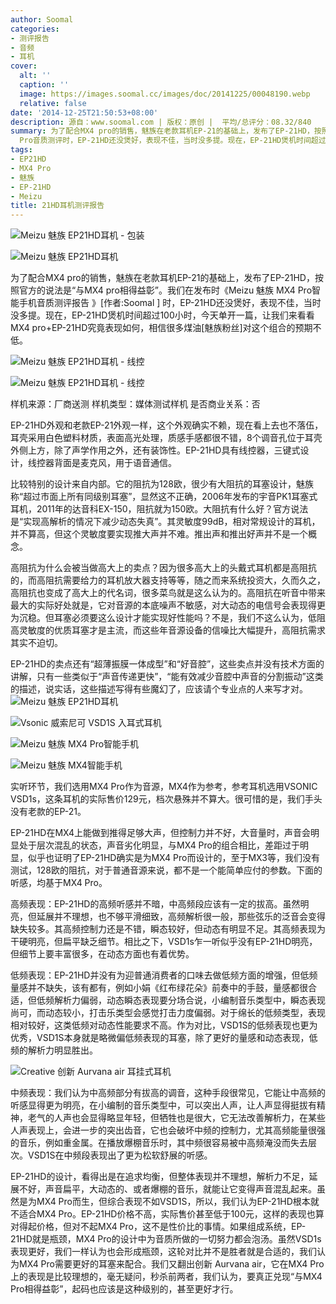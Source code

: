 ```yaml
---
author: Soomal
categories:
- 测评报告
- 音频
- 耳机
cover:
  alt: ''
  caption: ''
  image: https://images.soomal.cc/images/doc/20141225/00048190.webp
  relative: false
date: '2014-12-25T21:50:53+08:00'
description: 源自：www.soomal.com | 版权：原创 |  平均/总评分：08.32/840
summary: 为了配合MX4 pro的销售，魅族在老款耳机EP-21的基础上，发布了EP-21HD，按照官方的说法是“与MX4 pro相得益彰”。我们在发布时MX4
  Pro音质测评时，EP-21HD还没煲好，表现不佳，当时没多提。现在，EP-21HD煲机时间超过100小时，今天单开一篇，让我们来看看MX4 pro+EP-21HD究竟表现如何，相信很多煤油[魅族粉丝]对这个组合的预期不低
tags:
- EP21HD
- MX4 Pro
- 魅族
- EP-21HD
- Meizu
title: 21HD耳机测评报告
---
```


![Meizu 魅族 EP21HD耳机 - 包装](https://images.soomal.cc/images/doc/20141126/00047658_01.webp)



![Meizu 魅族 EP21HD耳机](https://images.soomal.cc/images/doc/20141126/00047661_01.webp)



为了配合MX4 pro的销售，魅族在老款耳机EP-21的基础上，发布了EP-21HD，按照官方的说法是“与MX4 pro相得益彰”。我们在发布时《Meizu 魅族 MX4 Pro智能手机音质测评报告 》[作者:Soomal ]
时，EP-21HD还没煲好，表现不佳，当时没多提。现在，EP-21HD煲机时间超过100小时，今天单开一篇，让我们来看看MX4 pro+EP-21HD究竟表现如何，相信很多煤油[魅族粉丝]对这个组合的预期不低。



![Meizu 魅族 EP21HD耳机 - 线控](https://images.soomal.cc/images/doc/20141126/00047665_01.webp)



![Meizu 魅族 EP21HD耳机 - 线控](https://images.soomal.cc/images/doc/20141126/00047664_01.webp)



样机来源：厂商送测
样机类型：媒体测试样机
是否商业关系：否



EP-21HD外观和老款EP-21外观一样，这个外观确实不赖，现在看上去也不落伍，耳壳采用白色塑料材质，表面高光处理，质感手感都很不错，8个调音孔位于耳壳外侧上方，除了声学作用之外，还有装饰性。EP-21HD具有线控器，三键式设计，线控器背面是麦克风，用于语音通信。

比较特别的设计来自内部。它的阻抗为128欧，很少有大阻抗的耳塞设计，魅族称“超过市面上所有同级别耳塞”，显然这不正确，2006年发布的宇音PK1耳塞式耳机，2011年的达音科EX-150，阻抗就为150欧。大阻抗有什么好？官方说法是“实现高解析的情况下减少动态失真”。其灵敏度99dB，相对常规设计的耳机，并不算高，但这个灵敏度要实现推大声并不难。推出声和推出好声并不是一个概念。

高阻抗为什么会被当做高大上的卖点？因为很多高大上的头戴式耳机都是高阻抗的，而高阻抗需要给力的耳机放大器支持等等，随之而来系统投资大，久而久之，高阻抗也变成了高大上的代名词，很多菜鸟就是这么认为的。高阻抗在听音中带来最大的实际好处就是，它对音源的本底噪声不敏感，对大动态的电信号会表现得更为沉稳。但耳塞必须要这么设计才能实现好性能吗？不是，我们不这么认为，低阻高灵敏度的优质耳塞才是主流，而这些年音源设备的信噪比大幅提升，高阻抗需求其实不迫切。

EP-21HD的卖点还有“超薄振膜一体成型”和“好音腔”，这些卖点并没有技术方面的讲解，只有一些类似于“声音传递更快”，“能有效减少音腔中声音的分割振动”这类的描述，说实话，这些描述写得有些魔幻了，应该请个专业点的人来写才对。
![Meizu 魅族 EP21HD耳机](https://images.soomal.cc/images/doc/20141126/00047669_01.webp)




![Vsonic 威索尼可 VSD1S 入耳式耳机](https://images.soomal.cc/images/doc/20130611/00032009_01.webp)




![Meizu 魅族 MX4 Pro智能手机](https://images.soomal.cc/images/doc/20141128/00047695_01.webp)




![Meizu 魅族 MX4智能手机](https://images.soomal.cc/images/doc/20140909/00045750_01.webp)




实听环节，我们选用MX4 Pro作为音源，MX4作为参考，参考耳机选用VSONIC VSD1s，这条耳机的实际售价129元，档次悬殊并不算大。很可惜的是，我们手头没有老款的EP-21。

EP-21HD在MX4上能做到推得足够大声，但控制力并不好，大音量时，声音会明显处于层次混乱的状态，声音劣化明显，与MX4 Pro的组合相比，差距过于明显，似乎也证明了EP-21HD确实是为MX4 Pro而设计的，至于MX3等，我们没有测试，128欧的阻抗，对于普通音源来说，都不是一个能简单应付的参数。下面的听感，均基于MX4 Pro。

高频表现：EP-21HD的高频听感并不暗，中高频段应该有一定的拔高。虽然明亮，但延展并不理想，也不够平滑细致，高频解析很一般，那些弦乐的泛音会变得缺失较多。其高频控制力还是不错，瞬态较好，但动态有明显不足。其高频表现为干硬明亮，但扁平缺乏细节。相比之下，VSD1s乍一听似乎没有EP-21HD明亮，但细节上要丰富很多，在动态方面也有着优势。

低频表现：EP-21HD并没有为迎普通消费者的口味去做低频方面的增强，但低频量感并不缺失，该有都有，例如小娟《红布绿花朵》前奏中的手鼓，量感都很合适，但低频解析力偏弱，动态瞬态表现要分场合说，小编制音乐类型中，瞬态表现尚可，而动态较小，打击乐类型会感觉打击力度偏弱。对于绵长的低频类型，表现相对较好，这类低频对动态性能要求不高。作为对比，VSD1S的低频表现也更为优秀，VSD1S本身就是略微偏低频表现的耳塞，除了更好的量感和动态表现，低频的解析力明显胜出。

![Creative 创新 Aurvana air 耳挂式耳机](https://images.soomal.cc/images/doc/20100408/00004890_01.webp)




中频表现：我们认为中高频部分有拔高的调音，这种手段很常见，它能让中高频的听感显得更为明亮，在小编制的音乐类型中，可以突出人声，让人声显得挺拔有精神，老气的人声也会显得略显年轻，但牺牲也是很大，它无法改善解析力，在某些人声表现上，会进一步的突出齿音，它也会破坏中频的控制力，尤其高频能量很强的音乐，例如重金属。在播放爆棚音乐时，其中频很容易被中高频淹没而失去层次。VSD1S在中频段表现出了更为松软舒展的听感。

EP-21HD的设计，看得出是在追求均衡，但整体表现并不理想，解析力不足，延展不好，声音扁平，大动态的、或者爆棚的音乐，就能让它变得声音混乱起来。虽然是为MX4 Pro而生，但综合表现不如VSD1S，所以，我们认为EP-21HD根本就不适合MX4 Pro。EP-21HD价格不高，实际售价甚至低于100元，这样的表现也算对得起价格，但对不起MX4 Pro，这不是性价比的事情。如果组成系统，EP-21HD就是瓶颈，MX4 Pro的设计中为音质所做的一切努力都会泡汤。虽然VSD1s表现更好，我们一样认为也会形成瓶颈，这轮对比并不是胜者就是合适的，我们认为MX4 Pro需要更好的耳塞来配合。我们又翻出创新 Aurvana air，它在MX4 Pro上的表现是比较理想的，毫无疑问，秒杀前两者，我们认为，要真正兑现“与MX4 Pro相得益彰”，起码也应该是这种级别的，甚至更好才行。